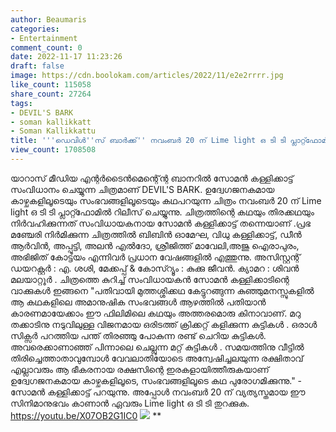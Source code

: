 ```yaml
---
author: Beaumaris
categories:
- Entertainment
comment_count: 0
date: 2022-11-17 11:23:26
draft: false
image: https://cdn.boolokam.com/articles/2022/11/e2e2rrrr.jpg
like_count: 115058
share_count: 27264
tags:
- DEVIL'S BARK
- soman kallikkatt
- Soman Kallikkattu
title: '''ഡെവിൾ''സ് ബാർക്ക്'' നവംബർ 20 ന് Lime light ഒ ടി ടി പ്ലാറ്റ്ഫോമിൽ'
view_count: 1708508
---
```


യാറാസ് മീഡിയ എന്റർടൈൻമെന്റ്ന്റെ ബാനറിൽ സോമൻ കള്ളിക്കാട്ട് സംവിധാനം ചെയ്യുന്ന ചിത്രമാണ് DEVIL'S BARK. ഉദ്വേഗജനകമായ കാഴ്ചകളിലൂടെയും സംഭവങ്ങളിലൂടെയും കഥപറയുന്ന ചിത്രം നവംബർ 20 ന് Lime light ഒ ടി ടി പ്ലാറ്റ്ഫോമിൽ റിലീസ് ചെയ്യുന്നു. ചിത്രത്തിന്റെ കഥയും തിരക്കഥയും നിർവഹിക്കുന്നത് സംവിധായകനായ സോമൻ കള്ളിക്കാട്ട് തന്നെയാണ് .പ്രഭ മഞ്ചേരി നിർമിക്കുന്ന ചിത്രത്തിൽ ബിബിൻ ഓമേഘ, വിധു കള്ളിക്കാട്ട്, ഡീൻ ആർവിൻ, അപ്പൂട്ടി, അലൻ എൽദോ, ശ്രീജിത്ത്‌ മാവേലി,അജു ഐരാപുരം, അഭിജിത് കോട്ടയം എന്നിവർ പ്രധാന വേഷങ്ങളിൽ എത്തുന്നു. അസിസ്റ്റന്റ് ഡയറക്റ്റർ : എ. ശശി, മേക്കപ്പ് & കോസ്റ്യൂം : കുക്കു ജീവൻ. ക്യാമറ : ശിവൻ മലയാറ്റൂർ . ചിത്രത്തെ കുറിച്ച് സംവിധായകൻ സോമൻ കള്ളിക്കാടിന്റെ വാക്കുകൾ ഇങ്ങനെ "പതിവായി മുത്തശ്ശിക്കഥ കേട്ടുറങ്ങുന്ന കുഞ്ഞുമനസ്സുകളിൽ ആ കഥകളിലെ അമാനുഷിക സംഭവങ്ങൾ ആഴത്തിൽ പതിയാൻ കാരണമായേക്കാം ഈ ഫിലിമിലെ കഥയും അത്തരമൊരു കിനാവാണ്. മറു തക്കാടിനു നടുവിലുള്ള വിജനമായ ഒരിടത്ത് ക്രിക്കറ്റ് കളിക്കുന്ന കുട്ടികൾ . ഒരാൾ സിക്സർ പറത്തിയ പന്ത് തിരഞ്ഞു പോകുന്ന രണ്ട് ചെറിയ കുട്ടികൾ. അവരെക്കാണാഞ്ഞ് പിന്നാലെ ചെല്ലുന്ന മറ്റ് കുട്ടികൾ . സമയത്തിനു വീട്ടിൽ തിരിച്ചെത്താതാവുമ്പോൾ വേവലാതിയോടെ അന്വേഷിച്ചലയുന്ന രക്ഷിതാവ് എല്ലാവരും ആ ഭീകരനായ രക്ഷസിന്റെ ഇരകളായിത്തീരുകയാണ് ഉദ്വേഗജനകമായ കാഴ്ചകളിലൂടെ, സംഭവങ്ങളിലൂടെ കഥ പുരോഗമിക്കുന്നു." - സോമൻ കള്ളിക്കാട്ട് പറയുന്നു. അപ്പോൾ നവംബർ 20 ന് വ്യത്യസ്തമായ ഈ സിനിമാനുഭവം കാണാൻ ഏവരും Lime light ഒ ടി ടി തുറക്കുക. https://youtu.be/X07OB2G1IC0 ![](https://cdn.boolokam.com/articles/2022/11/e2e2rrrr.jpg) **